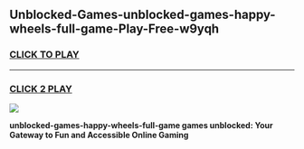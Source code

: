 
## Unblocked-Games-unblocked-games-happy-wheels-full-game-Play-Free-w9yqh
<h3>
<a href="https://premium76.site?title=unblocked-games-happy-wheels-full-game&ref=10A">CLICK TO PLAY</a></h3>
<hr>

<h3>
<a href="https://premium76.site?title=unblocked-games-happy-wheels-full-game&ref=10A">CLICK 2 PLAY</a>
  
</h3>

<a href="https://premium76.site?title=unblocked-games-happy-wheels-full-game&ref=10A"><img src="https://clearcache.store/games.png"></a>


**unblocked-games-happy-wheels-full-game games unblocked: Your Gateway to Fun and Accessible Online Gaming**
